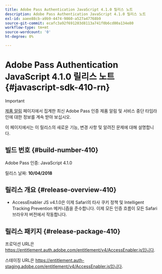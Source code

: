 ```yaml
---
title: Adobe Pass Authentication JavaScript 4.1.0 릴리스 노트
description: Adobe Pass Authentication JavaScript 4.1.0 릴리스 노트
exl-id: aaee88cb-a9b9-4474-9860-a527a47768b9
source-git-commit: ecafc3a92f691203d8113a741f0b6cd00a134e80
workflow-type: tm+mt
source-wordcount: '0'
ht-degree: 0%

---
```


# Adobe Pass Authentication JavaScript 4.1.0 릴리스 노트 {#javascript-sdk-410-rn}

>[!IMPORTANT]
>
> [제품 알림](/help/authentication/product-announcements.md) 페이지에서 집계한 최신 Adobe Pass 인증 제품 알림 및 서비스 중단 타임라인에 대한 정보를 계속 받아 보십시오.

이 페이지에서는 이 릴리스의 새로운 기능, 변경 사항 및 알려진 문제에 대해 설명합니다.

## 빌드 번호 {#build-number-410}

Adobe Pass 인증: JavaScript 4.1.0

릴리스 날짜: **10/04/2018**

## 릴리스 개요 {#release-overview-410}

* AccessEnabler JS v4.1.0은 이제 Safari의 타사 쿠키 정책 및 Intelligent Tracking Prevention 메커니즘을 준수합니다. 이제 모든 인증 흐름이 모든 Safari 브라우저 버전에서 작동합니다.

## 릴리스 패키지 {#release-package-410}

프로덕션 URL은 https://entitlement.auth.adobe.com/entitlement/v4/AccessEnabler.js입니다.

스테이징 URL은 https://entitlement.auth-staging.adobe.com/entitlement/v4/AccessEnabler.js입니다.
